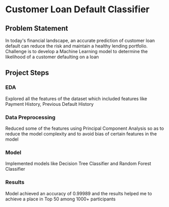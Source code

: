 # Customer Loan Default Classifier

## Problem Statement
In today's financial landscape, an accurate prediction of customer loan default can reduce the risk and maintain a healthy lending portfolio. Challenge is to develop a Machine Learning model to determine the likelihood of a customer defaulting on a loan

## Project Steps
### EDA
Explored all the features of the dataset which included features like Payment History, Previous Default History
### Data Preprocessing
Reduced some of the features using Principal Component Analysis so as to reduce the model complexity and to avoid bias of certain features in the model
### Model
Implemented models like Decision Tree Classifier and Random Forest Classifier
### Results
Model achieved an accuracy of 0.99989 and the results helped me to achieve a place in Top 50 among 1000+ participants
